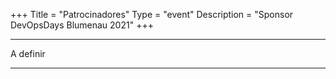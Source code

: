+++
Title = "Patrocinadores"
Type = "event"
Description = "Sponsor DevOpsDays Blumenau 2021"
+++

<div class = "row">
  <div class = "col">
    <hr />
    <p>A definir</p> 
    <hr />
  </div>
</div>
